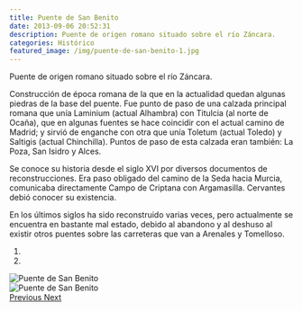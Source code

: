 ```yaml
---
title: Puente de San Benito
date: 2013-09-06 20:52:31
description: Puente de origen romano situado sobre el río Záncara.
categories: Histórico
featured_image: /img/puente-de-san-benito-1.jpg
---
```



Puente de origen romano situado sobre el río Záncara.

Construcción de época romana de la que en la actualidad quedan algunas piedras de la base del puente. Fue punto de paso de una calzada principal romana que unía Laminium (actual Alhambra) con Titulcia (al norte de Ocaña), que en algunas fuentes se hace coincidir con el actual camino de Madrid; y sirvió de enganche con otra que unía Toletum (actual Toledo) y Saltigis (actual Chinchilla). Puntos de paso de esta calzada eran también: La Poza, San Isidro y Alces.

Se conoce su historia desde el siglo XVI por diversos documentos de reconstrucciones. Era paso obligado del camino de la Seda hacia Murcia, comunicaba directamente Campo de Criptana con Argamasilla. Cervantes debió conocer su existencia.

En los últimos siglos ha sido reconstruido varias veces, pero actualmente se encuentra en bastante mal estado, debido al abandono y al deshuso al existir otros puentes sobre las carreteras que van a Arenales y Tomelloso.

<div id="myCarousel" class="carousel slide" df-ride="carousel">
  <!-- Indicators -->
  <ol class="carousel-indicators">
    <li df-target="#myCarousel" df-slide-to="0" class="active"></li>
    <li df-target="#myCarousel" df-slide-to="1"></li>
  </ol>
  <!-- Wrapper for slides -->
  <div class="carousel-inner" role="listbox">
    <div class="item active">
      <img src="/img/puente-de-san-benito-1.jpg" alt="Puente de San Benito">
    </div>
    <div class="item">
      <img src="/img/puente-de-san-benito-2.jpg" alt="Puente de San Benito">
    </div>
  <!-- Left and right controls -->
  <a class="left carousel-control" href="#myCarousel" role="button" df-slide="prev">
    <span class="glyphicon glyphicon-chevron-left" aria-hidden="true"></span>
    <span class="sr-only">Previous</span>
  </a>
  <a class="right carousel-control" href="#myCarousel" role="button" df-slide="next">
    <span class="glyphicon glyphicon-chevron-right" aria-hidden="true"></span>
    <span class="sr-only">Next</span>
  </a>
</div>
